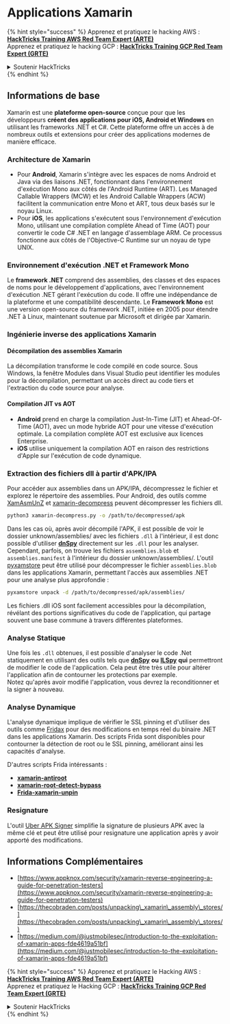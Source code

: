 # Applications Xamarin

{% hint style="success" %}
Apprenez et pratiquez le hacking AWS :<img src="../.gitbook/assets/arte.png" alt="" data-size="line">[**HackTricks Training AWS Red Team Expert (ARTE)**](https://training.hacktricks.xyz/courses/arte)<img src="../.gitbook/assets/arte.png" alt="" data-size="line">\
Apprenez et pratiquez le hacking GCP : <img src="../.gitbook/assets/grte.png" alt="" data-size="line">[**HackTricks Training GCP Red Team Expert (GRTE)**<img src="../.gitbook/assets/grte.png" alt="" data-size="line">](https://training.hacktricks.xyz/courses/grte)

<details>

<summary>Soutenir HackTricks</summary>

* Consultez les [**plans d'abonnement**](https://github.com/sponsors/carlospolop) !
* **Rejoignez le** 💬 [**groupe Discord**](https://discord.gg/hRep4RUj7f) ou le [**groupe telegram**](https://t.me/peass) ou **suivez-nous sur** **Twitter** 🐦 [**@hacktricks\_live**](https://twitter.com/hacktricks\_live)**.**
* **Partagez des astuces de hacking en soumettant des PR aux** [**HackTricks**](https://github.com/carlospolop/hacktricks) et [**HackTricks Cloud**](https://github.com/carlospolop/hacktricks-cloud) dépôts GitHub.

</details>
{% endhint %}

## **Informations de base**

Xamarin est une **plateforme open-source** conçue pour que les développeurs **créent des applications pour iOS, Android et Windows** en utilisant les frameworks .NET et C#. Cette plateforme offre un accès à de nombreux outils et extensions pour créer des applications modernes de manière efficace.

### Architecture de Xamarin

* Pour **Android**, Xamarin s'intègre avec les espaces de noms Android et Java via des liaisons .NET, fonctionnant dans l'environnement d'exécution Mono aux côtés de l'Android Runtime (ART). Les Managed Callable Wrappers (MCW) et les Android Callable Wrappers (ACW) facilitent la communication entre Mono et ART, tous deux basés sur le noyau Linux.
* Pour **iOS**, les applications s'exécutent sous l'environnement d'exécution Mono, utilisant une compilation complète Ahead of Time (AOT) pour convertir le code C# .NET en langage d'assemblage ARM. Ce processus fonctionne aux côtés de l'Objective-C Runtime sur un noyau de type UNIX.

### Environnement d'exécution .NET et Framework Mono

Le **framework .NET** comprend des assemblies, des classes et des espaces de noms pour le développement d'applications, avec l'environnement d'exécution .NET gérant l'exécution du code. Il offre une indépendance de la plateforme et une compatibilité descendante. Le **Framework Mono** est une version open-source du framework .NET, initiée en 2005 pour étendre .NET à Linux, maintenant soutenue par Microsoft et dirigée par Xamarin.

### Ingénierie inverse des applications Xamarin

#### Décompilation des assemblies Xamarin

La décompilation transforme le code compilé en code source. Sous Windows, la fenêtre Modules dans Visual Studio peut identifier les modules pour la décompilation, permettant un accès direct au code tiers et l'extraction du code source pour analyse.

#### Compilation JIT vs AOT

* **Android** prend en charge la compilation Just-In-Time (JIT) et Ahead-Of-Time (AOT), avec un mode hybride AOT pour une vitesse d'exécution optimale. La compilation complète AOT est exclusive aux licences Enterprise.
* **iOS** utilise uniquement la compilation AOT en raison des restrictions d'Apple sur l'exécution de code dynamique.

### Extraction des fichiers dll à partir d'APK/IPA

Pour accéder aux assemblies dans un APK/IPA, décompressez le fichier et explorez le répertoire des assemblies. Pour Android, des outils comme [XamAsmUnZ](https://github.com/cihansol/XamAsmUnZ) et [xamarin-decompress](https://github.com/NickstaDB/xamarin-decompress) peuvent décompresser les fichiers dll.
```bash
python3 xamarin-decompress.py -o /path/to/decompressed/apk
```
Dans les cas où, après avoir décompilé l'APK, il est possible de voir le dossier unknown/assemblies/ avec les fichiers `.dll` à l'intérieur, il est donc possible d'utiliser [**dnSpy**](https://github.com/dnSpy/dnSpy) directement sur les `.dll` pour les analyser.\
Cependant, parfois, on trouve les fichiers `assemblies.blob` et `assemblies.manifest` à l'intérieur du dossier unknown/assemblies/. L'outil [pyxamstore](https://github.com/jakev/pyxamstore) peut être utilisé pour décompresser le fichier `assemblies.blob` dans les applications Xamarin, permettant l'accès aux assemblies .NET pour une analyse plus approfondie :
```bash
pyxamstore unpack -d /path/to/decompressed/apk/assemblies/
```
Les fichiers .dll iOS sont facilement accessibles pour la décompilation, révélant des portions significatives du code de l'application, qui partage souvent une base commune à travers différentes plateformes.

### Analyse Statique

Une fois les `.dll` obtenues, il est possible d'analyser le code .Net statiquement en utilisant des outils tels que [**dnSpy**](https://github.com/dnSpy/dnSpy) **ou** [**ILSpy**](https://github.com/icsharpcode/ILSpy) **qui** permettront de modifier le code de l'application. Cela peut être très utile pour altérer l'application afin de contourner les protections par exemple.\
Notez qu'après avoir modifié l'application, vous devrez la reconditionner et la signer à nouveau.

### Analyse Dynamique

L'analyse dynamique implique de vérifier le SSL pinning et d'utiliser des outils comme [Fridax](https://github.com/NorthwaveSecurity/fridax) pour des modifications en temps réel du binaire .NET dans les applications Xamarin. Des scripts Frida sont disponibles pour contourner la détection de root ou le SSL pinning, améliorant ainsi les capacités d'analyse.

D'autres scripts Frida intéressants :

* [**xamarin-antiroot**](https://codeshare.frida.re/@Gand3lf/xamarin-antiroot/)
* [**xamarin-root-detect-bypass**](https://codeshare.frida.re/@nuschpl/xamarin-root-detect-bypass/)
* [**Frida-xamarin-unpin**](https://github.com/GoSecure/frida-xamarin-unpin)

### Resignature

L'outil [Uber APK Signer](https://github.com/patrickfav/uber-apk-signer) simplifie la signature de plusieurs APK avec la même clé et peut être utilisé pour resignature une application après y avoir apporté des modifications.

## Informations Complémentaires

* [https://www.appknox.com/security/xamarin-reverse-engineering-a-guide-for-penetration-testers](https://www.appknox.com/security/xamarin-reverse-engineering-a-guide-for-penetration-testers)
* [https://thecobraden.com/posts/unpacking\_xamarin\_assembly\_stores/](https://thecobraden.com/posts/unpacking\_xamarin\_assembly\_stores/)
* [https://medium.com/@justmobilesec/introduction-to-the-exploitation-of-xamarin-apps-fde4619a51bf](https://medium.com/@justmobilesec/introduction-to-the-exploitation-of-xamarin-apps-fde4619a51bf)

{% hint style="success" %}
Apprenez et pratiquez le Hacking AWS :<img src="../.gitbook/assets/arte.png" alt="" data-size="line">[**HackTricks Training AWS Red Team Expert (ARTE)**](https://training.hacktricks.xyz/courses/arte)<img src="../.gitbook/assets/arte.png" alt="" data-size="line">\
Apprenez et pratiquez le Hacking GCP : <img src="../.gitbook/assets/grte.png" alt="" data-size="line">[**HackTricks Training GCP Red Team Expert (GRTE)**<img src="../.gitbook/assets/grte.png" alt="" data-size="line">](https://training.hacktricks.xyz/courses/grte)

<details>

<summary>Soutenir HackTricks</summary>

* Vérifiez les [**plans d'abonnement**](https://github.com/sponsors/carlospolop) !
* **Rejoignez le** 💬 [**groupe Discord**](https://discord.gg/hRep4RUj7f) ou le [**groupe telegram**](https://t.me/peass) ou **suivez-nous sur** **Twitter** 🐦 [**@hacktricks\_live**](https://twitter.com/hacktricks\_live)**.**
* **Partagez des astuces de hacking en soumettant des PR aux** [**HackTricks**](https://github.com/carlospolop/hacktricks) et [**HackTricks Cloud**](https://github.com/carlospolop/hacktricks-cloud) dépôts github.

</details>
{% endhint %}
